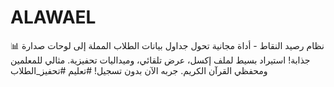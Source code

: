 # ALAWAEL
📊 نظام رصيد النقاط - أداة مجانية تحول جداول بيانات الطلاب المملة إلى لوحات صدارة جذابة! استيراد بسيط لملف إكسل، عرض تلقائي، وميداليات تحفيزية. مثالي للمعلمين ومحفظي القرآن الكريم. جربه الآن بدون تسجيل! #تعليم #تحفيز_الطلاب
